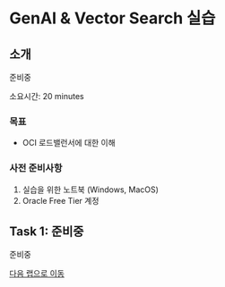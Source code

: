 # GenAI & Vector Search 실습

## 소개

준비중

소요시간: 20 minutes

### 목표

- OCI 로드밸런서에 대한 이해

### 사전 준비사항

1. 실습을 위한 노트북 (Windows, MacOS)
1. Oracle Free Tier 계정

## Task 1: 준비중

준비중

[다음 랩으로 이동](#next)
